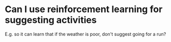 # Can I use reinforcement learning for suggesting activities
E.g. so it can learn that if the weather is poor, don't suggest going for a run?

<!-- #p1 -->

<!-- {BearID:9F145B7F-9E6F-4E92-8FDA-911044BEE4AC-2334-000003BA6CE3E5C4} -->
